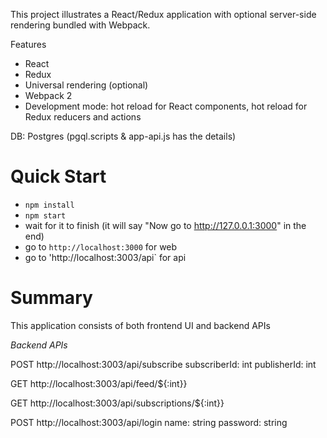 This project illustrates a React/Redux application with optional server-side rendering bundled with Webpack.

Features

* React
* Redux
* Universal rendering (optional)
* Webpack 2
* Development mode: hot reload for React components, hot reload for Redux reducers and actions

DB: Postgres (pgql.scripts & app-api.js has the details)


Quick Start
===========

* `npm install`
* `npm start`
* wait for it to finish (it will say "Now go to http://127.0.0.1:3000" in the end)
* go to `http://localhost:3000` for web
* go to 'http://localhost:3003/api` for api

Summary
=======

This application consists of both frontend UI and backend APIs

*Backend APIs*

POST http://localhost:3003/api/subscribe
 subscriberId: int
 publisherId: int

GET http://localhost:3003/api/feed/${:int}}

GET http://localhost:3003/api/subscriptions/${:int}}

POST http://localhost:3003/api/login
  name: string
  password: string



